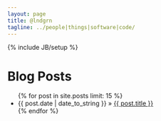 ```yaml
---
layout: page
title: @lndgrn
tagline: ../people|things|software|code/
---
```

{% include JB/setup %}

<div id="home">
  <h1>Blog Posts</h1>
  <ul class="posts">
    {% for post in site.posts limit: 15 %}
      <li><span>{{ post.date | date_to_string }}</span> &raquo; <a href="{{ post.url }}">{{ post.title }}</a></li>
    {% endfor %}
  </ul>
</div>


